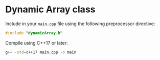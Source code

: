 # Dynamic Array class

Include in your `main.cpp` file using the following preprocessor directive:
```cpp
#include "dynamicArray.h"
```

Compile using C++17 or later:
```bash
g++ -std=c++17 main.cpp -o main
```